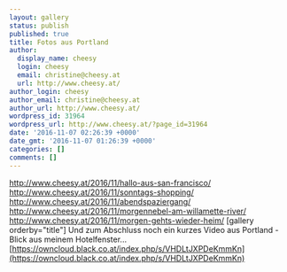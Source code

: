 ```yaml
---
layout: gallery
status: publish
published: true
title: Fotos aus Portland
author:
  display_name: cheesy
  login: cheesy
  email: christine@cheesy.at
  url: http://www.cheesy.at/
author_login: cheesy
author_email: christine@cheesy.at
author_url: http://www.cheesy.at/
wordpress_id: 31964
wordpress_url: http://www.cheesy.at/?page_id=31964
date: '2016-11-07 02:26:39 +0000'
date_gmt: '2016-11-07 01:26:39 +0000'
categories: []
comments: []
---
```

http://www.cheesy.at/2016/11/hallo-aus-san-francisco/
http://www.cheesy.at/2016/11/sonntags-shopping/
http://www.cheesy.at/2016/11/abendspaziergang/
http://www.cheesy.at/2016/11/morgennebel-am-willamette-river/
http://www.cheesy.at/2016/11/morgen-gehts-wieder-heim/
[gallery orderby="title"]
Und zum Abschluss noch ein kurzes Video aus Portland - Blick aus meinem Hotelfenster...
[https://owncloud.black.co.at/index.php/s/VHDLtJXPDeKmmKn](https://owncloud.black.co.at/index.php/s/VHDLtJXPDeKmmKn)
